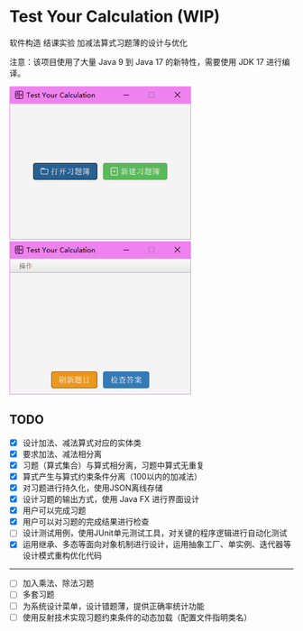 # Test Your Calculation (WIP)

软件构造 结课实验 加减法算式习题薄的设计与优化

注意：该项目使用了大量 Java 9 到 Java 17 的新特性，需要使用 JDK 17 进行编译。 

![启动界面](image/img_1.png)
![练习界面](image/img_2.png)

## TODO

- [x] 设计加法、减法算式对应的实体类
- [x] 要求加法、减法相分离
- [x] 习题（算式集合）与算式相分离，习题中算式无重复
- [x] 算式产生与算式约束条件分离（100以内的加减法）
- [x] 对习题进行持久化，使用JSON离线存储
- [x] 设计习题的输出方式，使用 Java FX 进行界面设计
- [x] 用户可以完成习题
- [x] 用户可以对习题的完成结果进行检查
- [ ] 设计测试用例，使用JUnit单元测试工具，对关键的程序逻辑进行自动化测试
- [x] 运用继承、多态等面向对象机制进行设计，运用抽象工厂、单实例、迭代器等设计模式重构优化代码

--- 

- [ ] 加入乘法、除法习题
- [ ] 多套习题
- [ ] 为系统设计菜单，设计错题薄，提供正确率统计功能
- [ ] 使用反射技术实现习题约束条件的动态加载（配置文件指明类名）
